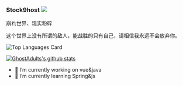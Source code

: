 ### Stock9host ![](https://visitor-badge.laobi.icu/badge?page_id=GhostAdults.readme)

崩れ世界、现实粉碎

这个世界上没有所谓的敌人，能战胜的只有自己，请相信我永远不会放弃你。

![Top Languages Card](https://github-readme-stats.vercel.app/api/top-langs/?username=GhostAdults&layout=compact)

[![GhostAdults's github stats](https://github-readme-stats.vercel.app/api?username=GhostAdults&theme=synthwave&show_icons=true)](https://github.com/anuraghazra/github-readme-stats)

<!-- [![Repo name](https://github-readme-stats.vercel.app/api/pin/?username=GhostAdults&repo=blog)](https://github.com/GhostAdults/blog) -->


- 🔭 I’m currently working on vue&java
- 🌱 I’m currently learning Spring&js
<!--
**GhostAdults/GhostAdults** is a ✨ _special_ ✨ repository because its `README.md` (this file) appears on your GitHub profile.

Here are some ideas to get you started:

- 🔭 I’m currently working on ...
- 🌱 I’m currently learning ...
- 👯 I’m looking to collaborate on ...
- 🤔 I’m looking for help with ...
- 💬 Ask me about ...
- 📫 How to reach me: ...
- 😄 Pronouns: ...
- ⚡ Fun fact: ...
-->
